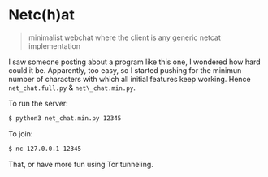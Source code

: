 # Netc(h)at
> minimalist webchat where the client is any generic netcat implementation

I saw someone posting about a program like this one,
I wondered how hard could it be.
Apparently,
too easy,
so I started pushing for the minimun number of characters
with which all initial features keep working.
Hence `net_chat.full.py` & `net\_chat.min.py`.

To run the server:
```Bash
$ python3 net_chat.min.py 12345
```

To join:
```Bash
$ nc 127.0.0.1 12345
```

That, or have more fun using Tor tunneling.
